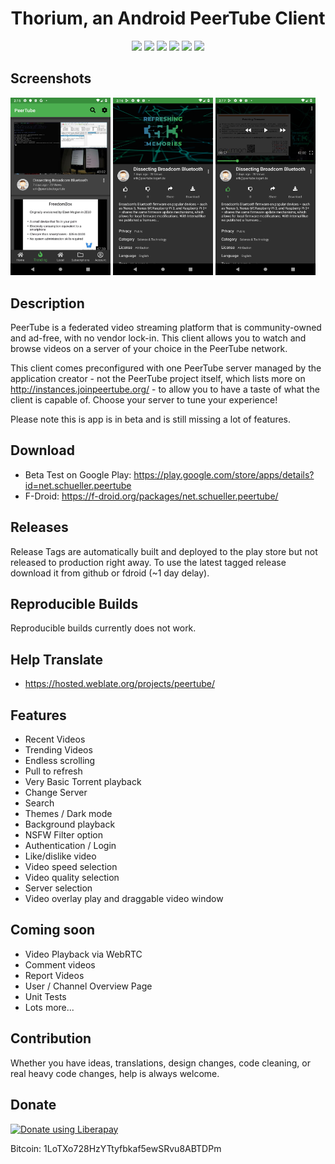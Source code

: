 <h1 align="center">
  Thorium, an Android PeerTube Client 
</h1>

<p align="center">
<a href="https://github.com/sschueller/peertube-android/releases/latest" alt="GitHub release"><img src="https://img.shields.io/github/release/sschueller/peertube-android.svg" ></a>
<a href="https://www.gnu.org/licenses/agpl-3.0" alt="License: AGPLv3"><img src="https://img.shields.io/badge/License-AGPL%20v3-blue.svg"></a>
<a href="https://f-droid.org/de/packages/net.schueller.peertube/" alt="F-Droid release"><img src="https://img.shields.io/f-droid/v/net.schueller.peertube.svg"></a>
<a href="https://hosted.weblate.org/projects/peertube/" alt="Translation Status"><img src="https://hosted.weblate.org/widgets/peertube/-/svg-badge.svg"></a>
<a href="https://www.bountysource.com/teams/peertube-android" alt="Bountysource bounties"><img src="https://img.shields.io/bountysource/team/peertube-android/activity.svg?colorB=cd201f"></a>
<a href="https://liberapay.com/sschueller/donate" alt="Donate Link"><img src="http://img.shields.io/liberapay/patrons/sschueller.svg?logo=liberapay"></a>
</p>

## Screenshots
[<img src="fastlane/metadata/android/en-US/images/phoneScreenshots/1_en-US.png" width=160>](fastlane/metadata/android/en-US/images/phoneScreenshots/1_en-US.png)
[<img src="fastlane/metadata/android/en-US/images/phoneScreenshots/2_en-US.png" width=160>](fastlane/metadata/android/en-US/images/phoneScreenshots/2_en-US.png)
[<img src="fastlane/metadata/android/en-US/images/phoneScreenshots/3_en-US.png" width=160>](fastlane/metadata/android/en-US/images/phoneScreenshots/3_en-US.png)

## Description
PeerTube is a federated video streaming platform that is community-owned and ad-free, with no vendor lock-in. This client allows you to watch and browse videos on a server of your choice in the PeerTube network.

This client comes preconfigured with one PeerTube server managed by the application creator - not the PeerTube project itself, which lists more on http://instances.joinpeertube.org/ - to allow you to have a taste of what the client is capable of. Choose your server to tune your experience!

Please note this is app is in beta and is still missing a lot of features.


## Download
* Beta Test on Google Play: https://play.google.com/store/apps/details?id=net.schueller.peertube
* F-Droid: https://f-droid.org/packages/net.schueller.peertube/

## Releases
Release Tags are automatically built and deployed to the play store but not released to production right away. 
To use the latest tagged release download it from github or fdroid (~1 day delay).

## Reproducible Builds
Reproducible builds currently does not work.

## Help Translate
* https://hosted.weblate.org/projects/peertube/

## Features

* Recent Videos
* Trending Videos
* Endless scrolling
* Pull to refresh
* Very Basic Torrent playback
* Change Server
* Search
* Themes / Dark mode
* Background playback
* NSFW Filter option
* Authentication / Login
* Like/dislike video
* Video speed selection
* Video quality selection
* Server selection
* Video overlay play and draggable video window

## Coming soon

* Video Playback via WebRTC
* Comment videos
* Report Videos
* User / Channel Overview Page
* Unit Tests
* Lots more...

## Contribution
Whether you have ideas, translations, design changes, code cleaning, or real heavy code changes, help is always welcome.

## Donate

<noscript><a href="https://liberapay.com/sschueller/donate"><img alt="Donate using Liberapay" src="https://liberapay.com/assets/widgets/donate.svg"></a></noscript>

Bitcoin: 1LoTXo728HzYTtyfbkaf5ewSRvu8ABTDPm
